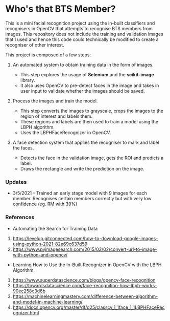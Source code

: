 # Who's that BTS Member?

This is a mini facial recognition project using the in-built classifiers and recognisers in OpenCV that attempts to recognise BTS members from images. This repository does not include the training and validation images that I used and hence this code could technically be modified to create a recogniser of other interest.

This project is composed of a few steps:

1. An automated system to obtain training data in the form of images.

   - This step explores the usage of **Selenium** and the **scikit-image** library.
   - It also uses OpenCV to pre-detect faces in the image and takes in user input to validate whether the images should be saved.

2. Process the images and train the model.
   - This step converts the images to grayscale, crops the images to the region of interest and labels them.
   - These regions and labels are then used to train a model using the LBPH algorithm.
   - Uses the LBPHFaceRecognizer in OpenCV.
3. A face detection system that applies the recogniser to mark and label the faces.
   - Detects the face in the validation image, gets the ROI and predicts a label.
   - Draws the rectangle and write the prediction on the image.

### Updates

- 3/5/2021 - Trained an early stage model with 9 images for each member. Recognises certain members correctly but with very low confidence (eg. RM with 39%)

### References

- Automating the Search for Training Data

1. https://levelup.gitconnected.com/how-to-download-google-images-using-python-2021-82e69c637d59
2. https://www.pyimagesearch.com/2015/03/02/convert-url-to-image-with-python-and-opencv/

- Learning How to Use the In-Built Recognizer in OpenCV with the LBPH Algorithm.

1. https://www.superdatascience.com/blogs/opencv-face-recognition
2. https://towardsdatascience.com/face-recognition-how-lbph-works-90ec258c3d6b
3. https://machinelearningmastery.com/difference-between-algorithm-and-model-in-machine-learning/
4. https://docs.opencv.org/master/df/d25/classcv_1_1face_1_1LBPHFaceRecognizer.html
